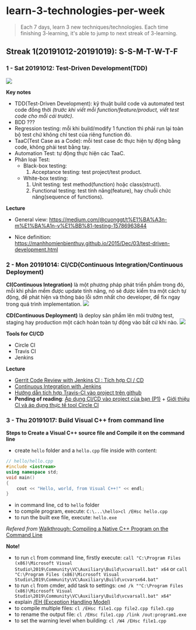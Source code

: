 # learn-3-technologies-per-week
> Each 7 days, learn 3 new techniques/technologies. Each time finishing 3-learning, it's able to jump to next streak of 3-learning.

## Streak 1(20191012-20191019): S-S-M-T-W-T-F

### 1 - Sat 20191012: Test-Driven Development(TDD)
![](https://upload.wikimedia.org/wikipedia/commons/0/0b/TDD_Global_Lifecycle.png)

**Key notes**
 - TDD(Test-Driven Development): kỹ thuật build code và automated test code đồng thời *(trước khi viết mỗi function/feature/product, viết test code cho mỗi cái trước)*.
 - BDD ???
 - Regression testing: mỗi khi build/modify 1 function thì phải run lại toàn bộ test chứ không chỉ test của riêng function đó.
 - TaaC(Test Case as a Code): mỗi test case đc thực hiện tự động bằng code, không phải test bằng tay.
 - Automation Test: tự động thực hiện các TaaC.
 - Phân loại Test:
    + Black-box testing:
        1. Acceptance testing: test project/test product.
    + White-box testing:
        1. Unit testing: test method(function) hoặc class(struct).
        2. Functional testing: test tính năng(feature), hay chuỗi chức năng(sequence of functions).

**Lecture**
 - General view: https://medium.com/@cuonggt/t%E1%BA%A3n-m%E1%BA%A1n-v%E1%BB%81-testing-15786963844

 - Nice definition: https://manhhomienbienthuy.github.io/2015/Dec/03/test-driven-development.html

### 2 - Mon 20191014: CI/CD(Continuous Integration/Continuous Deployment)

**CI(Continuous Integration)** là một phương pháp phát triển phầm trong đó, mỗi khi phần mềm được update tính năng, nó sẽ được kiểm tra một cách tự động, để phát hiện và thông báo lỗi sớm nhất cho developer, để fix ngay trong quá trình implementation.
![](https://viblo.asia/uploads/3ebb97df-6767-40dc-88ae-38cf392391f7.jpg)

**CD(Continuous Deployment)** là deploy sản phầm lên môi trường test, staging hay production một cách hoàn toàn tự động vào bất cứ khi nào.
![](https://viblo.asia/uploads/96d66313-9194-4e00-8f2d-d0e085135958.png)

**Tools for CI/CD**
 - Circle CI
 - Travis CI
 - Jenkins

**Lecture**
 - [Gerrit Code Review with Jenkins CI : Tích hợp CI / CD](https://viblo.asia/p/part-3-gerrit-code-review-with-jenkins-ci-tich-hop-ci-cd-eW65GYWOZDO#_vay-ci-cd-la-gi--2)
 - [Continuous Integration with Jenkins](https://viblo.asia/p/continuous-integration-with-jenkins-bai-1-gioi-thieu-ve-ci-va-jenkins-OeVKBggEZkW)
 - [Hướng dẫn tích hợp Travis-CI vào project trên github](https://toidicodedao.com/2015/09/15/huong-dan-tich-hop-travis-ci-vao-project-tren-github/)
 - **Pending of reading**: [Áp dụng CI/CD vào project của bạn (P1)](https://viblo.asia/p/ap-dung-cicd-vao-project-cua-ban-p1-gDVK2Q8e5Lj) + [Giới thiệu CI và áp dụng thực tế tool Circle CI](https://kipalog.com/posts/Gioi-thieu-CI-va-ap-dung-thuc-te-tool-Circle-CI)

### 3 - Thu 20191017: Build Visual C++ from command line

**Steps to Create a Visual C++ source file and Compile it on the command line**
 - create `hello` folder and a `hello.cpp` file inside with content:
```cpp
// hello/hello.cpp
#include <iostream>
using namespace std;
void main()
{
    cout << "Hello, world, from Visual C++!" << endl;
}
```
 - in command line, cd to `hello` folder
 - to compile program, execute: `C:\...\hello>cl /EHsc hello.cpp`
 - to run the built exe file, execute: `hello.exe`

*Refered from* [Walkthrough: Compiling a Native C++ Program on the Command Line](https://github.com/MicrosoftDocs/cpp-docs/blob/master/docs/build/walkthrough-compiling-a-native-cpp-program-on-the-command-line.md)

**Note!**
 - to run `cl` from command line, firstly execute: `call "C:\Program Files (x86)\Microsoft Visual Studio\2019\Community\VC\Auxiliary\Build\vcvarsall.bat" x64` or `call "C:\Program Files (x86)\Microsoft Visual Studio\2019\Community\VC\Auxiliary\Build\vcvarsx64.bat"`
 - to run `cl` from cmder, add task to settings: `cmd /k ""C:\Program Files (x86)\Microsoft Visual Studio\2019\Community\VC\Auxiliary\Build\vcvarsall.bat" x64"`
 - explain [/EH (Exception Handling Model)](https://github.com/MicrosoftDocs/cpp-docs/blob/master/docs/build/reference/eh-exception-handling-model.md)
 - to compile multiple files: `cl /EHsc file1.cpp file2.cpp file3.cpp`
 - to rename the output file: `cl /EHsc file1.cpp /link /out:program1.exe`
 - to set the warning level when building: `cl /W4 /EHsc file1.cpp`


 